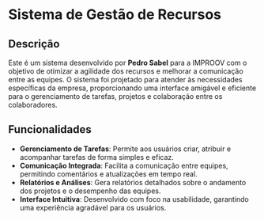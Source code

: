 # Sistema de Gestão de Recursos

## Descrição

Este é um sistema desenvolvido por **Pedro Sabel** para a IMPROOV com o objetivo de otimizar a agilidade dos recursos e melhorar a comunicação entre as equipes. O sistema foi projetado para atender às necessidades específicas da empresa, proporcionando uma interface amigável e eficiente para o gerenciamento de tarefas, projetos e colaboração entre os colaboradores.

## Funcionalidades

- **Gerenciamento de Tarefas**: Permite aos usuários criar, atribuir e acompanhar tarefas de forma simples e eficaz.
- **Comunicação Integrada**: Facilita a comunicação entre equipes, permitindo comentários e atualizações em tempo real.
- **Relatórios e Análises**: Gera relatórios detalhados sobre o andamento dos projetos e o desempenho das equipes.
- **Interface Intuitiva**: Desenvolvido com foco na usabilidade, garantindo uma experiência agradável para os usuários.
